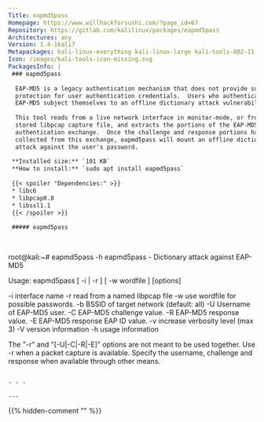```yaml
---
Title: eapmd5pass
Homepage: https://www.willhackforsushi.com/?page_id=67
Repository: https://gitlab.com/kalilinux/packages/eapmd5pass
Architectures: any
Version: 1.4-1kali7
Metapackages: kali-linux-everything kali-linux-large kali-tools-802-11 kali-tools-wireless 
Icon: /images/kali-tools-icon-missing.svg
PackagesInfo: |
 ### eapmd5pass
 
  EAP-MD5 is a legacy authentication mechanism that does not provide sufficient
  protection for user authentication credentials.  Users who authenticate using
  EAP-MD5 subject themselves to an offline dictionary attack vulnerability.
   
  This tool reads from a live network interface in monitor-mode, or from a
  stored libpcap capture file, and extracts the portions of the EAP-MD5
  authentication exchange.  Once the challenge and response portions have been
  collected from this exchange, eapmd5pass will mount an offline dictionary
  attack against the user's password.
 
 **Installed size:** `101 KB`  
 **How to install:** `sudo apt install eapmd5pass`  
 
 {{< spoiler "Dependencies:" >}}
 * libc6 
 * libpcap0.8 
 * libssl1.1 
 {{< /spoiler >}}
 
 ##### eapmd5pass
 
 
 ```
 root@kali:~# eapmd5pass -h
 eapmd5pass - Dictionary attack against EAP-MD5
 
 Usage: eapmd5pass [ -i <int> | -r <pcapfile> ] [ -w wordfile ] [options]
 
   -i <iface>	interface name
   -r <pcapfile>	read from a named libpcap file
   -w <wordfile>	use wordfile for possible passwords.
   -b <bssid>	BSSID of target network (default: all)
   -U <username>	Username of EAP-MD5 user.
   -C <chal>	EAP-MD5 challenge value.
   -R <response>	EAP-MD5 response value.
   -E <eapid>	EAP-MD5 response EAP ID value.
   -v		increase verbosity level (max 3)
   -V		version information
   -h		usage information
 
 The "-r" and "[-U|-C|-R|-E]" options are not meant to be used together.  Use -r
 when a packet capture is available.  Specify the username, challenge and
 response when available through other means.
 ```
 
 - - -
 
---
```

{{% hidden-comment "<!--Do not edit anything above this line-->" %}}

